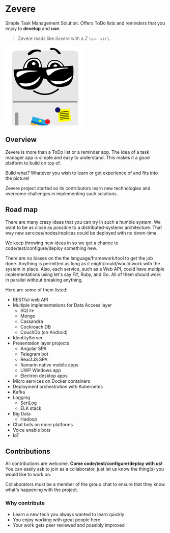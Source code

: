 # Zevere

Simple Task Management Solution. Offers ToDo lists and reminders that you enjoy to __develop__ and __use__.

> Zevere reads like _Severe_ with a _Z_ `\zə-ˈvir\`.

![Zevere logo](./docs/logo/zevere-squared.png)

## Overview

Zevere is more than a ToDo list or a reminder app. The idea of a task manager app is simple and easy to understand. This makes it a good platform to build on top of.

Build what? Whatever you wish to learn or get experience of and fits into the picture!

Zevere project started so its contributors learn new technologies and overcome challenges in implementing such solutions.

## Road map

There are many crazy ideas that you can try in such a humble system. We want to be as close as possible to a distributed-systems architecture. That way new services/nodes/replicas could be deployed with no down-time.

We keep throwing new ideas in so we get a chance to code/test/configure/deploy something new.

There are no biases on the the language/framework/tool to get the job done. Anything is permitted as long as it might/could/would work with the system in place. Also, each service, such as a Web API, could have multiple implementations using let's say F#, Ruby, and Go. All of them should work in parallel without breaking anything.

Here are some of them listed:

- RESTful web API
- Multiple implementations for Data Access layer
  - SQLite
  - Mongo
  - Cassandra
  - Cockroach DB
  - CouchDb (on Android)
- IdentityServer
- Presentation layer projects
  - Angular SPA
  - Telegram bot
  - ReactJS SPA
  - Xamarin native mobile apps
  - UWP Windows app
  - Electron desktop apps
- Micro services on Docker containers
- Deployment orchestration with Kubernetes
- Kafka
- Logging
  - SeriLog
  - ELK stack
- Big Data
  - Hadoop
- Chat bots on more platforms
- Voice enable bots
- IoT

## Contributions

All contributions are welcome. **Come code/test/configure/deploy with us!** You can easily ask to join as a collaborator, just let us know the thing(s) you would like to work on.

Collaborators must be a member of the group chat to ensure that they know what's happening with the project.

### Why contribute

- Learn a new tech you always wanted to learn quickly
- You enjoy working with great people here
- Your work gets peer reviewed and possibly improved
